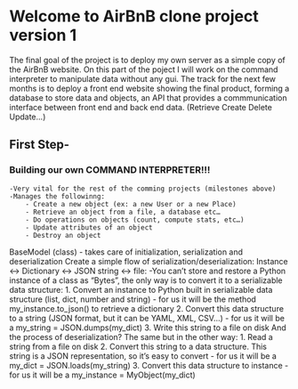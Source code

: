 # Welcome to AirBnB clone project version 1

<p>
The final goal of the project is to deploy my own server as a simple copy of the AirBnB website.
On this part of the poject I will work on the command interpreter to manipulate data without any gui.
The track for the next few months is to deploy a front end website showing the final product, forming a database to store data and objects, an API that provides a commmunication interface between front end and back end data. (Retrieve Create Delete Update...)
</p>

## First Step-
### Building our own COMMAND INTERPRETER!!!
	-Very vital for the rest of the comming projects (milestones above)
	-Manages the followinng:
		- Create a new object (ex: a new User or a new Place)
		- Retrieve an object from a file, a database etc…
		- Do operations on objects (count, compute stats, etc…)
		- Update attributes of an object
		- Destroy an object
BaseModel (class) - takes care of initialization,  serialization and deserialization
Create a simple flow of serialization/deserialization: Instance <-> Dictionary <-> JSON string <-> file:
	-You can’t store and restore a Python instance of a class as “Bytes”, the only way is to convert it to a serializable data
	structure:
		1. Convert an instance to Python built in serializable data structure (list, dict, number and string) - for us it will be 		   the method my_instance.to_json() to retrieve a dictionary
		2. Convert this data structure to a string (JSON format, but it can be YAML, XML, CSV…) - for us it will be a my_string = 		   JSON.dumps(my_dict)
		3. Write this string to a file on disk
	And the process of deserialization?
	The same but in the other way:
		1. Read a string from a file on disk
		2. Convert this string to a data structure. This string is a JSON representation, so it’s easy to convert - for us it will 		   be a my_dict = JSON.loads(my_string)
		3. Convert this data structure to instance - for us it will be a my_instance = MyObject(my_dict) 

